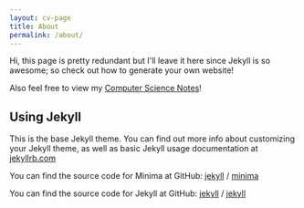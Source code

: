 ```yaml
---
layout: cv-page
title: About
permalink: /about/
---
```


Hi, this page is pretty redundant but I'll leave it here since Jekyll is so awesome; so check out how to generate your own website!

Also feel free to view my [Computer Science Notes](https://burrt.github.io/compsci-docs/)!

## Using Jekyll

This is the base Jekyll theme. You can find out more info about customizing your Jekyll theme, as well as basic Jekyll usage documentation at [jekyllrb.com](https://jekyllrb.com/)

You can find the source code for Minima at GitHub:
[jekyll][jekyll-organization] /
[minima](https://github.com/jekyll/minima)

You can find the source code for Jekyll at GitHub:
[jekyll][jekyll-organization] /
[jekyll](https://github.com/jekyll/jekyll)

[jekyll-organization]: https://github.com/jekyll
